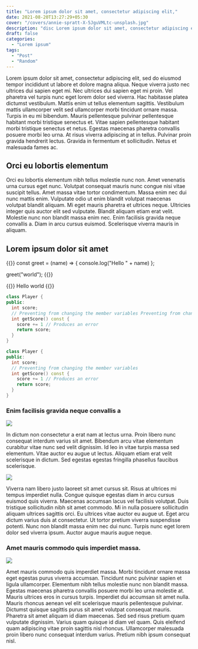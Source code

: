```yaml
---
title: "Lorem ipsum dolor sit amet, consectetur adipiscing elit,"
date: 2021-08-20T13:27:29+05:30
cover: "/covers/annie-spratt-X-5JguVMLtc-unsplash.jpg"
description: "disc Lorem ipsum dolor sit amet, consectetur adipiscing elit, sed do eiusmod tempor incididunt ut labore et dolore magna aliqua."
draft: false
categories:
  - "Lorem ipsum"
tags:
  - "Post"
  - "Random"
---
```


Lorem ipsum dolor sit amet, consectetur adipiscing elit, sed do eiusmod tempor incididunt ut labore et dolore magna aliqua. Neque viverra justo nec ultrices dui sapien eget mi. Nec ultrices dui sapien eget mi proin. Vel pharetra vel turpis nunc eget lorem dolor sed viverra. Hac habitasse platea dictumst vestibulum. Mattis enim ut tellus elementum sagittis. Vestibulum mattis ullamcorper velit sed ullamcorper morbi tincidunt ornare massa. Turpis in eu mi bibendum. Mauris pellentesque pulvinar pellentesque habitant morbi tristique senectus et. Vitae sapien pellentesque habitant morbi tristique senectus et netus. Egestas maecenas pharetra convallis posuere morbi leo urna. At risus viverra adipiscing at in tellus. Pulvinar proin gravida hendrerit lectus. Gravida in fermentum et sollicitudin. Netus et malesuada fames ac.

## Orci eu lobortis elementum

Orci eu lobortis elementum nibh tellus molestie nunc non. Amet venenatis urna cursus eget nunc. Volutpat consequat mauris nunc congue nisi vitae suscipit tellus. Amet massa vitae tortor condimentum. Massa enim nec dui nunc mattis enim. Vulputate odio ut enim blandit volutpat maecenas volutpat blandit aliquam. Mi eget mauris pharetra et ultrices neque. Ultricies integer quis auctor elit sed vulputate. Blandit aliquam etiam erat velit. Molestie nunc non blandit massa enim nec. Enim facilisis gravida neque convallis a. Diam in arcu cursus euismod. Scelerisque viverra mauris in aliquam.

## Lorem ipsum dolor sit amet

{{<highlight js>}}
const greet = (name) => {
console.log("Hello " + name)
};

greet("world");
{{</highlight>}}

{{<highlight bash>}}
Hello world
{{</highlight>}}

```cpp {style="manni"}
class Player {
public:
  int score;
  // Preventing from changing the member variables Preventing from changing the member variables
  int getScore() const {
    score += 1 // Produces an error
    return score;
  }
}

```

```cpp {style="colorful"}
class Player {
public:
  int score;
  // Preventing from changing the member variables
  int getScore() const {
    score += 1 // Produces an error
    return score;
  }
}

```

### Enim facilisis gravida neque convallis a

![](/img/posts/ayumi-kubo-VxlrOpj9fOs-unsplash.jpg)

In dictum non consectetur a erat nam at lectus urna. Proin libero nunc consequat interdum varius sit amet. Bibendum arcu vitae elementum curabitur vitae nunc sed velit dignissim. Id leo in vitae turpis massa sed elementum. Vitae auctor eu augue ut lectus. Aliquam etiam erat velit scelerisque in dictum. Sed egestas egestas fringilla phasellus faucibus scelerisque.

![](/img/posts/chris-hardy-H5Ffv4I5ZMI-unsplash.jpg)

Viverra nam libero justo laoreet sit amet cursus sit. Risus at ultrices mi tempus imperdiet nulla. Congue quisque egestas diam in arcu cursus euismod quis viverra. Maecenas accumsan lacus vel facilisis volutpat. Duis tristique sollicitudin nibh sit amet commodo. Mi in nulla posuere sollicitudin aliquam ultrices sagittis orci. Eu ultrices vitae auctor eu augue ut. Eget arcu dictum varius duis at consectetur. Ut tortor pretium viverra suspendisse potenti. Nunc non blandit massa enim nec dui nunc. Turpis nunc eget lorem dolor sed viverra ipsum. Auctor augue mauris augue neque.

### Amet mauris commodo quis imperdiet massa.

![](/img/posts/filipp-romanovski-yvzhOoWeRuI-unsplash.jpg)

Amet mauris commodo quis imperdiet massa. Morbi tincidunt ornare massa eget egestas purus viverra accumsan. Tincidunt nunc pulvinar sapien et ligula ullamcorper. Elementum nibh tellus molestie nunc non blandit massa. Egestas maecenas pharetra convallis posuere morbi leo urna molestie at. Mauris ultrices eros in cursus turpis. Imperdiet dui accumsan sit amet nulla. Mauris rhoncus aenean vel elit scelerisque mauris pellentesque pulvinar. Dictumst quisque sagittis purus sit amet volutpat consequat mauris. Pharetra sit amet aliquam id diam maecenas. Sed sed risus pretium quam vulputate dignissim. Varius quam quisque id diam vel quam. Quis eleifend quam adipiscing vitae proin sagittis nisl rhoncus. Ullamcorper malesuada proin libero nunc consequat interdum varius. Pretium nibh ipsum consequat nisl.
